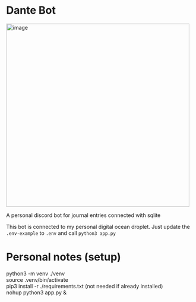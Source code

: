 # Dante Bot
<img width="493" alt="image" src="https://github.com/kyle1373/dante-bot/assets/59634395/e5f32064-33d6-4f99-afe8-5bf15e754582">

A personal discord bot for journal entries connected with sqlite

This bot is connected to my personal digital ocean droplet. Just update the `.env-example` to `.env` and call `python3 app.py`

# Personal notes (setup)

python3 -m venv ./venv  
source .venv/bin/activate  
pip3 install -r ./requirements.txt (not needed if already installed)  
nohup python3 app.py &  
